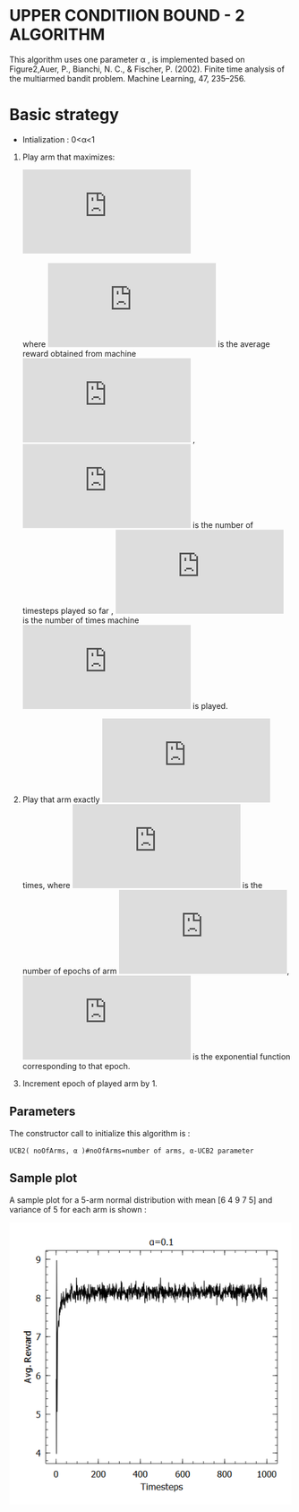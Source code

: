 # UPPER CONDITIION BOUND - 2 ALGORITHM
This algorithm uses one parameter α , is implemented based on Figure2,Auer, P., Bianchi, N. C., & Fischer, P. (2002). Finite time analysis of the multiarmed bandit problem. Machine Learning, 47, 235–256.
# Basic strategy
* Intialization : 0<α<1
1. Play arm that maximizes:

    ![](https://latex.codecogs.com/gif.latex?x_j%20&plus;%20%5Csqrt%7B%5Cfrac%7B2%5Cln%20n%7D%7Bn_j%7D%7D)

   where ![](https://latex.codecogs.com/gif.latex?x_j) is the average reward obtained from machine ![](https://latex.codecogs.com/gif.latex?j) , ![](https://latex.codecogs.com/gif.latex?n) is the number of timesteps played so far , ![](https://latex.codecogs.com/gif.latex?n_j) is the number of times machine ![](https://latex.codecogs.com/gif.latex?j) is played.
2. Play that arm exactly
   ![](https://latex.codecogs.com/gif.latex?%5Ctau%20%28r_j%20&plus;%201%29-%5Ctau%20%28r_j%29) times, where ![](https://latex.codecogs.com/gif.latex?r_j) is the number of epochs of arm ![](https://latex.codecogs.com/gif.latex?j), ![](https://latex.codecogs.com/gif.latex?%5Ctau%20%28r_j%29) is the exponential function corresponding to that epoch.
3. Increment epoch of played arm by 1.
## Parameters
The constructor call to initialize this algorithm is :

    UCB2( noOfArms, α )#noOfArms=number of arms, α-UCB2 parameter

## Sample plot
A sample plot for a 5-arm normal distribution with mean [6 4 9 7 5] and variance of 5 for each arm is shown :

![](https://github.com/UmaArunachalam8/Bandits.jl/blob/master/doc/Figures/ucb20.1alpha.png)
